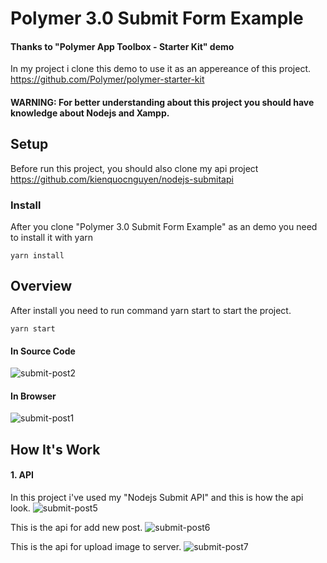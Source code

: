 # Polymer 3.0 Submit Form Example

#### Thanks to "Polymer App Toolbox - Starter Kit" demo

In my project i clone this demo to use it as an appereance of this project.
https://github.com/Polymer/polymer-starter-kit

#### WARNING: For better understanding about this project you should have knowledge about Nodejs and Xampp.

## Setup
Before run this project, you should also clone my api project
https://github.com/kienquocnguyen/nodejs-submitapi

### Install

After you clone "Polymer 3.0 Submit Form Example" as an demo you need to install it with yarn

    yarn install
    
    
## Overview

After install you need to run command yarn start to start the project.

    yarn start


#### In Source Code
![submit-post2](https://user-images.githubusercontent.com/33189395/74527751-1454b200-4f59-11ea-9d6b-782252012ab8.jpg)

#### In Browser
![submit-post1](https://user-images.githubusercontent.com/33189395/74527721-01da7880-4f59-11ea-8783-c50b7eaf9375.jpg)


## How It's Work

#### 1. API
In this project i've used my "Nodejs Submit API" and this is how the api look.
![submit-post5](https://user-images.githubusercontent.com/33189395/74528182-2be06a80-4f5a-11ea-9f2f-f3ba30efec5f.jpg)

This is the api for add new post.
![submit-post6](https://user-images.githubusercontent.com/33189395/74528344-a8734900-4f5a-11ea-97d2-2cd4703ebad7.jpg)

This is the api for upload image to server.
![submit-post7](https://user-images.githubusercontent.com/33189395/74528483-c3de5400-4f5a-11ea-896d-ccb8cee6d4c4.jpg)
